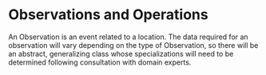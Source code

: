 # Observations and Operations

An Observation is an event related to a location.  The data required for an observation will vary depending on the type of
Observation, so there will be an abstract, generalizing class whose specializations will need to be determined following
consultation with domain experts.


